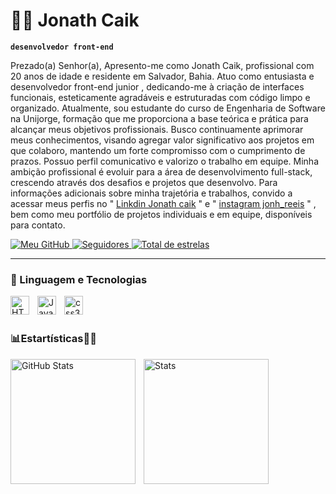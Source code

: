 # 👨‍💻  Jonath Caik

**`desenvolvedor front-end`**


Prezado(a) Senhor(a),
Apresento-me como Jonath Caik, profissional com 20 anos de idade e residente em Salvador, Bahia. Atuo como entusiasta e desenvolvedor front-end junior , dedicando-me à criação de interfaces funcionais, esteticamente agradáveis e estruturadas com código limpo e organizado.
Atualmente, sou estudante do curso de Engenharia de Software na Unijorge, formação que me proporciona a base teórica e prática para alcançar meus objetivos profissionais. Busco continuamente aprimorar meus conhecimentos, visando agregar valor significativo aos projetos em que colaboro, mantendo um forte compromisso com o cumprimento de prazos.
Possuo perfil comunicativo e valorizo o trabalho em equipe. Minha ambição profissional é evoluir para a área de desenvolvimento full-stack, crescendo através dos desafios e projetos que desenvolvo. Para informações adicionais sobre minha trajetória e trabalhos, convido a acessar meus perfis no "  [ Linkdin Jonath caik](https://www.linkedin.com/in/jonath-caik/) " e " [instagram jonh_reeis](https://www.instagram.com/jonh_reeis/?__pwa=1) " , bem como meu portfólio de projetos individuais e em equipe, disponíveis para contato.

 <p align="left">
<a href="https://github.com/jonath-caik">
    <img
    alt="Meu GitHub"
    title="Meu Perfil no GitHub"
    src="https://img.shields.io/badge/GitHub-FF7A00?style=for-the-badge&logo=github&logoColor=white"
    >
 <a href="https://github.com/jonath-caik?tab=followers">
        <img 
            alt="Seguidores" 
            title="Me siga no GitHub" 
            src="https://custom-icon-badges.demolab.com/github/followers/jonath-caik?color=236ad3&labelColor=0000CC&style=for-the-badge&logo=github&label=Seguidores&logoColor=white"
        />
 <a href="https://github.com/jonath-caik?tab=repositories&sort=stargazers">
        <img 
            alt="Total de estrelas" 
            title="Total de estrelas GitHub" 
            src="https://custom-icon-badges.demolab.com/github/stars/jonath-caik?color=FF0000&style=for-the-badge&labelColor=8B0000&logo=star&label=estrelas"
        />
    </a>
  
 </p>

---


### 🤖 Linguagem e Tecnologias


<img 
    align="left" 
    alt="HTML"
    title="HTML" 
    width="30px" 
    style="padding-right: 10px;" 
    src="https://cdn.jsdelivr.net/gh/devicons/devicon@latest/icons/html5/html5-original.svg" 
/>

<img 
    align="left" 
    alt="JavaScript" 
    title="JavaScript"
    width="30px" 
    style="padding-right: 10px;" 
    src="https://cdn.jsdelivr.net/gh/devicons/devicon@latest/icons/javascript/javascript-original.svg"/>  

 <img 
    align="left" 
    alt="css3" 
    title="css3"
    width="30px" 
    style="padding-right: 10px;" 
    src="https://cdn.jsdelivr.net/gh/devicons/devicon@latest/icons/css3/css3-original.svg" />

<br/>
<br/>

### 📊Estartísticas👨‍💻

<p>
  <img 
    align="left" 
    alt="GitHub Stats" 
    height="200" 
    style="padding-right: 10px;" 
    src="https://github-readme-stats.vercel.app/api?username=jonath-caik&show_icons=true&theme=dark&include_all_commits=true&locale=pt-br" 
  />
  <img 
      align="left" 
      alt="Stats" 
      height="200" 
      style="padding-right: 10px;" 
src="https://github-readme-stats.vercel.app/api/top-langs/?username=jonath-caik&theme=dark&layout=compact&custom_title=Tecnologias&langs_count=3" 
  />
</p>

